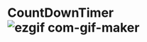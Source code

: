 # CountDownTimer![ezgif com-gif-maker](https://user-images.githubusercontent.com/5785670/193203385-14bd48be-6503-49b3-8e72-548c5427d918.gif)
